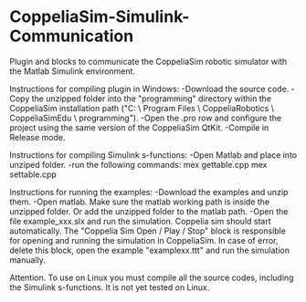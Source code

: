 # CoppeliaSim-Simulink-Communication
Plugin and blocks to communicate the CoppeliaSim robotic simulator with the Matlab Simulink environment.

Instructions for compiling plugin in Windows:
-Download the source code.
-Copy the unzipped folder into the "programming" directory within the CoppeliaSim installation path ("C: \ Program Files \ CoppeliaRobotics \ CoppeliaSimEdu \ programming").
-Open the .pro row and configure the project using the same version of the CoppeliaSim QtKit.
-Compile in Release mode.

Instructions for compiling Simulink s-functions:
-Open Matlab and place into unziped folder. 
-run the following commands:
mex gettable.cpp
mex settable.cpp

Instructions for running the examples:
-Download the examples and unzip them.
-Open matlab. Make sure the matlab working path is inside the unzipped folder. Or add the unzipped folder to the matlab path.
-Open the file example_xxx.slx and run the simulation.
Coppelia sim should start automatically.
The "Coppelia Sim Open / Play / Stop" block is responsible for opening and running the simulation in CoppeliaSim. In case of error, delete this block, open the example "examplexx.ttt" and run the simulation manually.

Attention. To use on Linux you must compile all the source codes, including the Simulink s-functions. It is not yet tested on Linux.

